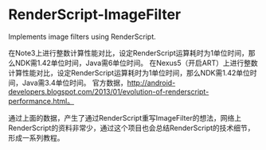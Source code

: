 RenderScript-ImageFilter
========================

Implements image filters using RenderScript.

在Note3上进行整数计算性能对比，设定RenderScript运算耗时为1单位时间，那么NDK需1.42单位时间，Java需6单位时间。
在Nexus5（开启ART）上进行整数计算性能对比，设定RenderScript运算耗时为1单位时间，那么NDK需1.42单位时间，Java需3.4单位时间。
官方数据，http://android-developers.blogspot.com/2013/01/evolution-of-renderscript-performance.html。

通过上面的数据，产生了通过RenderScript重写ImageFilter的想法，网络上RenderScript的资料非常少，通过这个项目也会总结RenderScript的技术细节，形成一系列教程。
